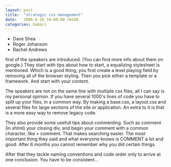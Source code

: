 ```yaml
---
layout: post
title:  "strategic css management"
date:   2006-6-16 10:00:00 +0100
categories: habari
---
```

<ul>
	<li>Dave Shea</li>
	<li>Roger Johanson</li>
	<li>Rachel Andrews</li>
</ul>
<!--more-->first of the speakers are introduced. (You can find more info about them on google.) They start with tips about how to start, a equalizing stylesheet is mentioned. Which is a good thing, you first create a level playing field by removing all of the browser styling. Then you pick either a template or a framework. And start with your content.

The speakers are not on the same line with multiple css files, all I can say is my personal opinion. If you have several 1000's lines of code you have to split up your files, in a common way. By making a base.css, a  layout.css and several files for large sections of the site or application. An extra to it is that is a more easy way to remove legacy code.

They also provide some usefull tips about commenting. Such as comment (in xhtml) your closing div, and begin your comment with a common character, like = comment. That makes searching easier. The most important thing they said and what everyone knows is COMMENT a lot and good. After 6 months you cannot remember why you did certain things.

After that they tackle naming conventions and code order only to arrive at one conclusion. You have to be consistent...